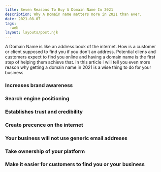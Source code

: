 ```yaml
---
title: Seven Reasons To Buy A Domain Name In 2021
description: Why A Domain name matters more in 2021 than ever.
date: 2021-08-07
tags: 
  -web
layout: layouts/post.njk
---
```


A Domain Name is like an address book of the internet. How is a customer or client supposed to find you if you don't an address. 
Potential cliens and customers expect to find you online and having a domain name is the first step of helping them achieve that. 
In this article I will tell you even more reason why getting a domain name in 2021 is a wise thing to do for your business. 

### Increases brand awareness

### Search engine positioning

### Establishes trust and credibility

### Create precence on the internet

### Your business will not use generic email addreses

### Take ownership of your platform

### Make it easier for customers to find you or your business
